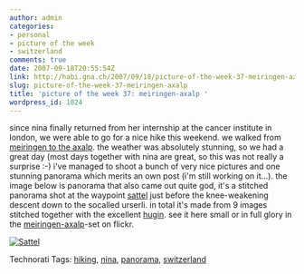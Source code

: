 ```yaml
---
author: admin
categories:
- personal
- picture of the week
- switzerland
comments: true
date: 2007-09-18T20:55:54Z
link: http://habi.gna.ch/2007/09/18/picture-of-the-week-37-meiringen-axalp/
slug: picture-of-the-week-37-meiringen-axalp
title: 'picture of the week 37: meiringen-axalp '
wordpress_id: 1024
---
```


since nina finally returned from her internship at the cancer institute in london, we were able to go for a nice hike this weekend. we walked from [meiringen to the axalp](http://tinyurl.com/2zxpop). the weather was absolutely stunning, so we had a great day (most days together with nina are great, so this was not really a surprise :-)
i've managed to shoot a bunch of  very nice pictures and one stunning panorama which merits an own post (i'm still working on it...).
the image below is panorama that also came out quite god, it's a stitched panorama shot at the waypoint [sattel](http://map.search.ch/meiringen?x=-2657&y=546&poi=verkehr,gastro,geo,anzeigen) just before the knee-weakening descent down to the socalled urserli. in total it's made from 9 images stitched together with the excellent [hugin](http://hugin.sourceforge.net/).
see it here small or in full glory in the [meiringen-axalp](http://flickr.com/photos/habi/sets/72157602063046768/)-set on flickr.



[![Sattel](http://habi.gna.ch/wp-content/uploads/2007/09/sattel-tm.jpg)](http://habi.gna.ch/wp-content/uploads/2007/09/sattel.jpg)




Technorati Tags: [hiking](http://www.technorati.com/tag/hiking), [nina](http://www.technorati.com/tag/nina), [panorama](http://www.technorati.com/tag/panorama), [switzerland](http://www.technorati.com/tag/switzerland)
